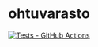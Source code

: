 # ohtuvarasto

[![Tests - GitHub Actions](https://github.com/LauraImmonen/ohtuvarasto/actions/workflows/main.yml/badge.svg)](https://github.com/LauraImmonen/ohtuvarasto/actions)
